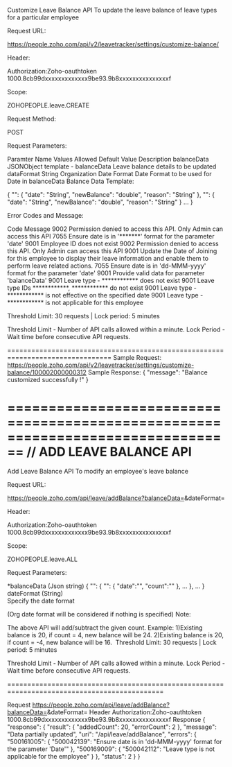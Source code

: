 Customize Leave Balance API
To update the leave balance of leave types for a particular employee

Request URL:

https://people.zoho.com/api/v2/leavetracker/settings/customize-balance/<erecno>

Header:

Authorization:Zoho-oauthtoken 1000.8cb99dxxxxxxxxxxxxx9be93.9b8xxxxxxxxxxxxxxxf

Scope:

ZOHOPEOPLE.leave.CREATE

Request Method:

POST

Request Parameters:

Paramter Name	Values Allowed	Default Value	Description
balanceData	JSONObject	template - balanceData	Leave balance details to be updated
dataFormat	String	Organization Date Format	Date Format to be used for Date in balanceData
Balance Data Template:

{
   "<leavetype-id>": {
       "date": "String",
       "newBalance": "double",
       "reason": "String"
   },
   "<leavetype-id>": {
       "date": "String",
       "newBalance": "double",
       "reason": "String"
   }
   ...
}

 

Error Codes and Message:

Code	Message
9002	Permission denied to access this API. Only Admin can access this API
7055	Ensure date is in '*******' format for the parameter 'date'
9001	Employee ID does not exist
9002	Permission denied to access this API. Only Admin can access this API
9001	Update the Date of Joining for this employee to display their leave information and enable them to perform leave related actions.
7055	Ensure date is in 'dd-MMM-yyyy' format for the parameter 'date'
9001	Provide valid data for parameter 'balanceData'
9001	Leave type - ************ does not exist
9001	Leave type IDs ************, ************ do not exist
9001	Leave type - ************ is not effective on the specified date
9001	Leave type - ************ is not applicable for this employee
 	 
Threshold Limit: 30 requests | Lock period: 5 minutes

Threshold Limit - Number of API calls allowed within a minute.
Lock Period - Wait time before consecutive API requests.



================================================================================
Sample Request:
 https://people.zoho.com/api/v2/leavetracker/settings/customize-balance/100002000000312
Sample Response:
{
    "message": "Balance customized successfully !"
}



================================================================================
// ADD LEAVE BALANCE API
================================================================================

Add Leave Balance API
To modify an employee's leave balance

Request URL:

https://people.zoho.com/api/leave/addBalance?balanceData=<balanceData>&dateFormat=<dateFormat> 

Header:

Authorization:Zoho-oauthtoken 1000.8cb99dxxxxxxxxxxxxx9be93.9b8xxxxxxxxxxxxxxxf

Scope:

ZOHOPEOPLE.leave.ALL 

Request Parameters:

*balanceData
(Json string)	{
   "<EmpErecno>":
     {
        "<LeaveType ID>":
           {
             "date":"<Date>",
             "count":"<Balance>"
          },
          ...
      },
      ... 
}
dateFormat
(String)	
Specify the date format

(Org date format will be considered if nothing is specified)
Note:

The above API will add/subtract the given count. 
Example:
1)Existing balance is 20, if count = 4, new balance will be 24.
2)Existing balance is 20, if count = -4, new balance will be 16.
​
 Threshold Limit:  30 requests | Lock period: 5 minutes

Threshold Limit - Number of API calls allowed within a minute.
Lock Period - Wait time before consecutive API requests.

=============================================================================================

Request
https://people.zoho.com/api/leave/addBalance?balanceData=<balanceData>&dateFormat=<dateFormat>
Header
Authorization:Zoho-oauthtoken 1000.8cb99dxxxxxxxxxxxxx9be93.9b8xxxxxxxxxxxxxxxf
Response
{
    "response": {
        "result": {
            "addedCount": 20,
            "errorCount": 2
        },
        "message": "Data partially updated",
        "uri": "/api/leave/addBalance",
        "errors": {
            "500161005": {
                "500042139": "Ensure date is in 'dd-MMM-yyyy' format for the parameter 'Date'"
            },
            "500169009": {
                "500042112": "Leave type is not applicable for the employee"
            }
        },
        "status": 2
    }
}